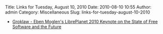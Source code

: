 Title: Links for Tuesday, August 10, 2010
Date: 2010-08-10 10:55
Author: admin
Category: Miscellaneous
Slug: links-for-tuesday-august-10-2010

-   [Groklaw - Eben Moglen's LibrePlanet 2010 Keynote on the State of
    Free Software and the Future][]

  [Groklaw - Eben Moglen's LibrePlanet 2010 Keynote on the State of Free
  Software and the Future]: http://www.groklaw.net/article.php?story=20100806143457345
